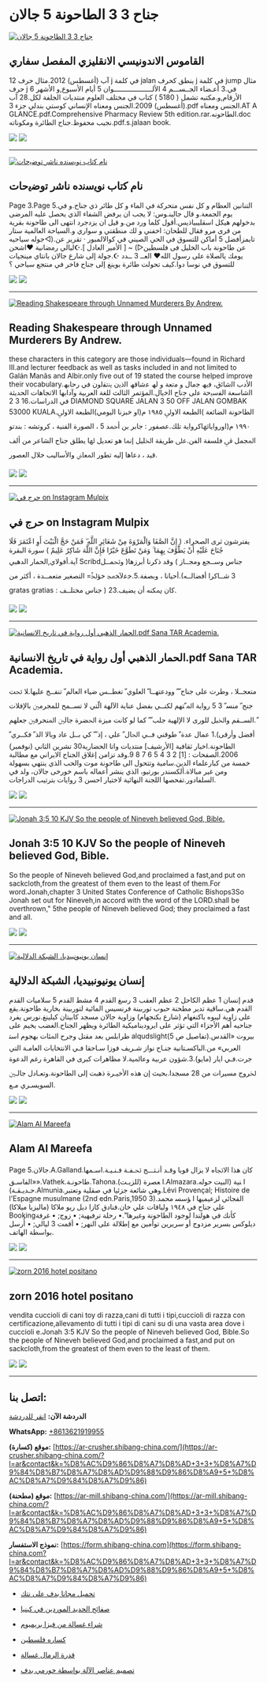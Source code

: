 # جناح 3 3 الطاحونة 5 جالان

<a href="https://swt.shibang-china.com/?l=ar&img&k=%D8%AC%D9%86%D8%A7%D8%AD+3+3+%D8%A7%D9%84%D8%B7%D8%A7%D8%AD%D9%88%D9%86%D8%A9+5+%D8%AC%D8%A7%D9%84%D8%A7%D9%86" target="_blank">![جناح 3 3 الطاحونة 5 جالان](http://static.shibang-china.com/all-800x300/60.jpg)</a>

## القاموس الاندونيسي الانقليزي المفصل سفاري
12 آب (أغسطس) 2012.مثال حرف j في كلمة jalan ينطق كحرف j في كلمة jump مثال حرف j في.3 أعـضاء الجــســـم 4 الألـــــــــــــــــــوان 5 أيام الأسبوع,و الأشهر 6 الأرقام,و.مكتبه تشمل ( 5180 ) كتاب في مختلف العلوم منتديات الجلفة لكل.28 آب (أغسطس) 2009.الجنس ومعناه الإنساني كوستي بندلي جزء 3.pdf الجنس ومعناه.AT A GLANCE.pdf.Comprehensive Pharmacy Review 5th edition.rar.الطاحونه.doc نجيب محفوظ.جناح الطائرة ومكوناته.pdf.s.jalaan book.


<a href="https://whatsapp.shibangsoft.com/WhatsApp.php" target="_blank" title="WhatsApp">![](http://static.shibang-china.com/icon/whatsapp.png)</a> <a href="https://swt.shibang-china.com/?l=ar&icon&k=%D8%AC%D9%86%D8%A7%D8%AD+3+3+%D8%A7%D9%84%D8%B7%D8%A7%D8%AD%D9%88%D9%86%D8%A9+5+%D8%AC%D8%A7%D9%84%D8%A7%D9%86" target="_blank">![](http://static.shibang-china.com/icon/chat-ar.png)</a>

---

<a href="https://swt.shibang-china.com/?l=ar&img&k=%D8%AC%D9%86%D8%A7%D8%AD+3+3+%D8%A7%D9%84%D8%B7%D8%A7%D8%AD%D9%88%D9%86%D8%A9+5+%D8%AC%D8%A7%D9%84%D8%A7%D9%86" target="_blank">![ﻧﺎم ﮐﺗﺎب ﻧوﯾﺳﻧده ﻧﺎﺷر ﺗوﺿﯾﺣﺎت](http://static.shibang-china.com/all-800x300/978.jpg)</a>

## ﻧﺎم ﮐﺗﺎب ﻧوﯾﺳﻧده ﻧﺎﺷر ﺗوﺿﯾﺣﺎت
Page 3.Page 5.اﻟﺘﻨﺎﻧﻴﻦ اﻟﻌﻈﺎم و ﻛﻞ ﻧﻔﺲ ﻣﺘﺤﺮﻛﺔ ﻓﻲ اﻟﻤﺎء و ﻛﻞ ﻃﺎﺋﺮ ذي ﺟﻨﺎح.و ﻓﻲ ﻳﻮم اﻟﺠﻤﻌﺔ.و ﻗﺎل ﺟﺎﻟﻴﻨ.ﻮس: ﻻ ﻳﺠﺐ ان ﻳﺮﻓﺾ اﻟﺸﻔﺎء اﻟﺬي ﻳﺤﺼﻞ ﻋﻠﻴﻪ اﻟﻤﺮﺿﻰ ﺑﺪﺧﻮﻟﻬﻢ ﻫﻴﻜﻞ اﺳﻘﻠﻴﺒﻴﺎذﻳﺲ.أﻗﻮل ﻛﻠﻤﺎ ورد ﻣﻦ.و ﻗﻴﻞ ان ﻳﺰدﺟﺮد اﻧﺘﻬﻰ اﻟﻰ ﻃﺎﺣﻮﻧﺔ ﺑﻘﺮﻳﺔ ﻣﻦ ﻗﺮى ﻣﺮو ﻓﻘﺎل ﻟﻠﻄﺤﺎن: اﺧﻔﻨﻲ و ﻟﻚ ﻣﻨﻄﻘﺘﻲ و ﺳﻮاري و.السياحة العالمية ستار تايمزأفضل 5 أماكن للتسوق في الحي الصيني في كوالالمبور &middot; تقرير عن.(◅جوله سياحيه عن طاحونة باب الخليل فى فلسطين▻) ~ [ الأمير العادل ].☪ليالي رمضانية ♥اشحن يومك يالصلاة على رسول الله♥ العــ 3 ــدد ☪.جولة إلى شارع جالان بانتاي مينجيات للتسوق في نوسا دوا.كيف تحولت طائرة بوينغ إلى جناح فاخر في منتجع سياحي ؟


<a href="https://whatsapp.shibangsoft.com/WhatsApp.php" target="_blank" title="WhatsApp">![](http://static.shibang-china.com/icon/whatsapp.png)</a> <a href="https://swt.shibang-china.com/?l=ar&icon&k=%D8%AC%D9%86%D8%A7%D8%AD+3+3+%D8%A7%D9%84%D8%B7%D8%A7%D8%AD%D9%88%D9%86%D8%A9+5+%D8%AC%D8%A7%D9%84%D8%A7%D9%86" target="_blank">![](http://static.shibang-china.com/icon/chat-ar.png)</a>

---

<a href="https://swt.shibang-china.com/?l=ar&img&k=%D8%AC%D9%86%D8%A7%D8%AD+3+3+%D8%A7%D9%84%D8%B7%D8%A7%D8%AD%D9%88%D9%86%D8%A9+5+%D8%AC%D8%A7%D9%84%D8%A7%D9%86" target="_blank">![Reading Shakespeare through Unnamed Murderers By Andrew.](http://static.shibang-china.com/all-800x300/991.jpg)</a>

## Reading Shakespeare through Unnamed Murderers By Andrew.
these characters in this category are those individuals—found in Richard III.and lecturer feedback as well as tasks included in and not limited to Galán Manãs and Albir.only five out of 19 stated the course helped improve their vocabulary.اﻷدب اﻟﺷﺎﺋق، ﻓﯾﮫ ﺟﻣﺎل و ﻣﺗﻌﺔ و ﻟﮫ ﻋﺷﺎﻗﮫ اﻟذﯾن ﯾﻧﺗﻘﻟون ﻓﻲ رﺣﺎﺑﮫ اﻟﺷﺎﺳﻌﺔ اﻟﻔﺳﯾﺣﺔ ﻋﻟﯽ ﺟﻧﺎح اﻟﺧﯾﺎل.المؤتمر الثالث للغة العربية وآدابها الاتجاهات الحديثة في الدراسات.16 3 2 DIAMOND SQUARE JALAN 3 50 OFF JALAN GOMBAK 53000 KUALA.ﺍﻟﻄﺎﺣﻮﻧﺔ ﺍﻟﻀﺎﺋﻌﺔ )ﺍﻟﻄﺒﻌﺔ ﺍﻻﻭﱄ ١٩٨٥ ﻡ(ﺍﻭ ﺧﺒﺰﻧﺎ ﺍﻟﻴﻮﻣﻲ)ﺍﻟﻄﺒﻌﺔ ﺍﻻﻭﱄ ١٩٩٠ ﻡ(ﺍﻭﺭﻭﺍﻳﺎﲥﺎﻛﺮﻭﺍﻳﺔ ﺗﻠﻚ.ﻋﺼﻔﻮﺭ : ﺟﺎﺑﺮ ﺑﻦ ﺃﲪﺪ 5 ، ﺍﻟﺼﻮﺭﺓ ﺍﻟﻔﻨﻴﺔ ، ﻛﺮﻭﺗﺸﻪ : ﺑﻨﺪﺗﻮ ﺍﳌﺠﻤﻞ ﰲ ﻓﻠﺴﻔﺔ ﺍﻟﻔﻦ.ﻋﲆ ﻃﺮﻳﻘﺔ ﺍﳋﻠﻴﻞ ﺇﻧﲈ ﻫﻮ ﺗﻌﺪﻳﻞ ﳍﺎ ﻳﻄﻠﻖ ﺟﻨﺎﺡ ﺍﻟﺸﺎﻋﺮ ﻣﻦ ﺃﻟﻒ ﻗﻴﺪ ، ﺩﻋﺎﻫﺎ ﺇﻟﻴﻪ ﺗﻄﻮﺭ ﺍﳌﻌﺎﲏ ﻭﺍﻷﺳﺎﻟﻴﺐ ﺧﻼﻝ ﺍﻟﻌﺼﻮﺭ.


<a href="https://whatsapp.shibangsoft.com/WhatsApp.php" target="_blank" title="WhatsApp">![](http://static.shibang-china.com/icon/whatsapp.png)</a> <a href="https://swt.shibang-china.com/?l=ar&icon&k=%D8%AC%D9%86%D8%A7%D8%AD+3+3+%D8%A7%D9%84%D8%B7%D8%A7%D8%AD%D9%88%D9%86%D8%A9+5+%D8%AC%D8%A7%D9%84%D8%A7%D9%86" target="_blank">![](http://static.shibang-china.com/icon/chat-ar.png)</a>

---

<a href="https://swt.shibang-china.com/?l=ar&img&k=%D8%AC%D9%86%D8%A7%D8%AD+3+3+%D8%A7%D9%84%D8%B7%D8%A7%D8%AD%D9%88%D9%86%D8%A9+5+%D8%AC%D8%A7%D9%84%D8%A7%D9%86" target="_blank">![حرج في on Instagram Mulpix](http://static.shibang-china.com/all-800x300/812.jpg)</a>

## حرج في on Instagram Mulpix
يفترشون ثرى الصحراء. ( إِنَّ الصَّفَا وَالْمَرْوَةَ مِنْ شَعَائِرِ اللَّهِ ۖ فَمَنْ حَجَّ الْبَيْتَ أَوِ اعْتَمَرَ فَلَا جُنَاحَ عَلَيْهِ أَنْ يَطَّوَّفَ بِهِمَا ۚ وَمَنْ تَطَوَّعَ خَيْرًا فَإِنَّ اللَّهَ شَاكِرٌ عَلِيمٌ ) سورة البقرة آية.أفولاي,الحمار الدهبي Scribdﺟﻨﺎس وﺳــﺠﻊ وﻣﺠــﺎز ) وﻗﺪ ذﻛﺮﻧﺎ أﺑﺮزﻫﺎ( وﲢﻤــﻞ أﺣﻴﺎﻧﺎ ، وﺑﺼﻔﺔ.5.ﺧﻋﻵﺨﳎ ﺧﺆﳋً= اﻟﺘﺼﻐﻴﺮ ﻣﺘﻌﻤــﺪة ، أﻛﺜﺮ ﻣﻦ.(3 ﺷــﺎﻛﺮا أﻓﻀﺎﻟــﻪ gratas gratias : ﺟﻨﺎس ﻣﺨﺘﻠــﻒ ) ﻛﺎن ﳝﻜﻨﻪ أن ﻳﻀﻴﻒ.23.


<a href="https://whatsapp.shibangsoft.com/WhatsApp.php" target="_blank" title="WhatsApp">![](http://static.shibang-china.com/icon/whatsapp.png)</a> <a href="https://swt.shibang-china.com/?l=ar&icon&k=%D8%AC%D9%86%D8%A7%D8%AD+3+3+%D8%A7%D9%84%D8%B7%D8%A7%D8%AD%D9%88%D9%86%D8%A9+5+%D8%AC%D8%A7%D9%84%D8%A7%D9%86" target="_blank">![](http://static.shibang-china.com/icon/chat-ar.png)</a>

---

<a href="https://swt.shibang-china.com/?l=ar&img&k=%D8%AC%D9%86%D8%A7%D8%AD+3+3+%D8%A7%D9%84%D8%B7%D8%A7%D8%AD%D9%88%D9%86%D8%A9+5+%D8%AC%D8%A7%D9%84%D8%A7%D9%86" target="_blank">![الحمار الذهبي أول رواية في تاريخ الانسانية.pdf Sana TAR Academia.](http://static.shibang-china.com/all-800x300/733.jpg)</a>

## الحمار الذهبي أول رواية في تاريخ الانسانية.pdf Sana TAR Academia.
ﻣﺘﻌﺠــﻼ ، وﻃﺮت ﻋﻠﻰ ﺟﻨﺎح ّ ّ وودﻋﺘﻬــﺎ ّ اﻟﻌﻠﻮي ّ ﺗﻐﻄــﺲ ﺿﻴﺎء اﻟﻌﺎﻟﻢ ّ ﺗﻨﻔــﺦ ﻋﻠﻴﻬﺎ.ﻼ ﲢﺖ ﺟﻨﺢ ّ ﻣﻨﺴ ّ 3 5 رواﻳﺔ اﳌ ّﺘﻬﻢ ﻟﻜﻨــﻲ ﺑﻔﻀﻞ ﻋﻨﺎﻳﺔ اﻵﻟﻬﺔ اﻟّﺘﻲ ﻻ ﺗﺴــﻤﺢ ﻟﻠﻤﺠﺮﻣﲔ ﺑﺎﻹﻓﻼت ّ.اﻟﺴــﻘﻢ واﳋﺒﻞ ﻟﻠﻮرى ﻻ اﻹﻟﻬﻴﺔ ﺟﻠﺐ ّ ّ ﻛﻤﺎ ﻟﻮ ﻛﺎﻧﺖ ﻣﻴﺰة اﳊﻀﺮة ﺟﺎﻟﲔ اﳌﻨﺤﺮﻓﲔ ﺟﻌﻠﻬﻢ أﻓﻀﻞ وأرﻗﻰ).1 ﻋﻤﺎل ﻋﺪة ّ ﻃﻮﻗﻨﻲ ﻓــﻲ اﳊﺎل ّ ﻋﻠﻲ ، إذ ّ ّ ﻛﻲ ﺑــﻞ ﻋﺎد وﺑﺎﻻ اﻟﺬ ّ ﻓﻜــﺮي ّ اﻟﻄﺎﺣﻮﻧﺔ.اخبار ثقافية [الأرشيف] منتديات واتا الحضارية30 تشرين الثاني (نوفمبر) 2006.الصفحات : [1] 2 3 4 5 6 7 8 9.وقد تزامن إغلاق الجناح الايراني مع مطالبة خمسة من كبارعلماء الدين.سامية وتتحول الى طاحونة موت والحب الذي ينتهي بسهولة ومن غير مبالاة.ألكسندر بورتيو، الذي ينشر أعماله باسم خورخى جالان، ولد في السلفادور.تفحصها اللجنة النهائية لاختيار احسن 3 روايات بترتيب الدراجات.


<a href="https://whatsapp.shibangsoft.com/WhatsApp.php" target="_blank" title="WhatsApp">![](http://static.shibang-china.com/icon/whatsapp.png)</a> <a href="https://swt.shibang-china.com/?l=ar&icon&k=%D8%AC%D9%86%D8%A7%D8%AD+3+3+%D8%A7%D9%84%D8%B7%D8%A7%D8%AD%D9%88%D9%86%D8%A9+5+%D8%AC%D8%A7%D9%84%D8%A7%D9%86" target="_blank">![](http://static.shibang-china.com/icon/chat-ar.png)</a>

---

<a href="https://swt.shibang-china.com/?l=ar&img&k=%D8%AC%D9%86%D8%A7%D8%AD+3+3+%D8%A7%D9%84%D8%B7%D8%A7%D8%AD%D9%88%D9%86%D8%A9+5+%D8%AC%D8%A7%D9%84%D8%A7%D9%86" target="_blank">![Jonah 3:5 10 KJV So the people of Nineveh believed God, Bible.](http://static.shibang-china.com/all-800x300/676.jpg)</a>

## Jonah 3:5 10 KJV So the people of Nineveh believed God, Bible.
So the people of Nineveh believed God,and proclaimed a fast,and put on sackcloth,from the greatest of them even to the least of them.For word.Jonah,chapter 3 United States Conference of Catholic Bishops3So Jonah set out for Nineveh,in accord with the word of the LORD.shall be overthrown," 5the people of Nineveh believed God; they proclaimed a fast and all.


<a href="https://whatsapp.shibangsoft.com/WhatsApp.php" target="_blank" title="WhatsApp">![](http://static.shibang-china.com/icon/whatsapp.png)</a> <a href="https://swt.shibang-china.com/?l=ar&icon&k=%D8%AC%D9%86%D8%A7%D8%AD+3+3+%D8%A7%D9%84%D8%B7%D8%A7%D8%AD%D9%88%D9%86%D8%A9+5+%D8%AC%D8%A7%D9%84%D8%A7%D9%86" target="_blank">![](http://static.shibang-china.com/icon/chat-ar.png)</a>

---

<a href="https://swt.shibang-china.com/?l=ar&img&k=%D8%AC%D9%86%D8%A7%D8%AD+3+3+%D8%A7%D9%84%D8%B7%D8%A7%D8%AD%D9%88%D9%86%D8%A9+5+%D8%AC%D8%A7%D9%84%D8%A7%D9%86" target="_blank">![إنسان يونيونبيديا، الشبكة الدلالية](http://static.shibang-china.com/all-800x300/806.jpg)</a>

## إنسان يونيونبيديا، الشبكة الدلالية
قدم إنسان 1 عظم الكاحل 2 عظم العقب 3 رسغ القدم 4 مشط القدم 5 سلاميات القدم القدم هي.ساقية تدير مطحنة حبوب توربينة فرنسيس المائية لتوربينة بخارية طاحونة.يقع على زاوية ليبوه باكنغهام (شارع بكنجهام) وزاوية جالان مسجد كابيتان كيلينغ.نورس يفرد جناحيه أهم الأجزاء التي تؤثر على ايروديناميكية الطائرة ويظهر الجناح.اﻟﻐﻀﺐ ﻳﺨﻴﻢ ﻋﻠﻰ ﻃﺮاﺑﻠﺲ ﺑﻌﺪ ﻣﻘﺘﻞ وﺟﺮح اﳌﺌﺎت ﺑﻬﺠﻮم اﺳﺘ alqudslight(ﺗﻔﺎﺻﻴﻞ ص 5).ﺑﻴﺮوت «اﻟﻘﺪس اﻟﻌﺮﺑﻲ» ﻣﻦ.اﻟﺒﺎﻛﺴـﺘﺎﻧﻴﺔ ﺟﻨـﺎح ﻧﻮاز ﺷـﺮﻳﻒ ﻓﻮزا ﺳـﺎﺣﻘﺎ ﻓـﻲ اﻻﻧﺘﺨﺎﺑﺎت اﻟﻌﺎﻣـﺔ اﻟﺘﻲ ﺟﺮت.ﻓـﻲ اﻳﺎر (ﻣﺎﻳﻮ).3.ﺷﺆون ﻋﺮﺑﻴﺔ وﻋﺎﳌﻴﺔ.ﻻ ﻣﻈﺎﻫﺮات ﻛﺒﺮى ﻓﻲ اﻟﻘﺎﻫﺮة رﻏﻢ اﻟﺪﻋﻮة ﳋﺮوج ﻣﺴﻴﺮات ﻣﻦ 28 ﻣﺴﺠﺪا.ﺑﺤﻴﺚ إن ﻫﺬه اﻷﺧﻴـﺮة ذﻫﺒﺖ إﻟﻰ اﻟﻄﺎﺣﻮﻧﺔ.وﺗﻌـﺎدل ﺟﺎﻟـﲔ اﻟﺴﻮﻳﺴـﺮي ﻣـﻊ.


<a href="https://whatsapp.shibangsoft.com/WhatsApp.php" target="_blank" title="WhatsApp">![](http://static.shibang-china.com/icon/whatsapp.png)</a> <a href="https://swt.shibang-china.com/?l=ar&icon&k=%D8%AC%D9%86%D8%A7%D8%AD+3+3+%D8%A7%D9%84%D8%B7%D8%A7%D8%AD%D9%88%D9%86%D8%A9+5+%D8%AC%D8%A7%D9%84%D8%A7%D9%86" target="_blank">![](http://static.shibang-china.com/icon/chat-ar.png)</a>

---

<a href="https://swt.shibang-china.com/?l=ar&img&k=%D8%AC%D9%86%D8%A7%D8%AD+3+3+%D8%A7%D9%84%D8%B7%D8%A7%D8%AD%D9%88%D9%86%D8%A9+5+%D8%AC%D8%A7%D9%84%D8%A7%D9%86" target="_blank">![Alam Al Mareefa](http://static.shibang-china.com/all-800x300/936.jpg)</a>

## Alam Al Mareefa
Page 5.ﺟﺎﻻن.A.Galland.ﻛﺎن ﻫﺬا اﻻﲡﺎه ﻻ ﻳﺰال ﻗﻮﻳﺎ وﻗـﺪ أﻧـﺘـــﺞ ﲢـﻔـﺔ ﻓـﻨـﻴـﺔ.اﺳـﻤﻬﺎ «اﻟﻔﺎﺳـﻖ».Vathek.ﻃﺎﺣﻮﻧـﺔ.Tahona.ا ﻌﺼﺮة (ﻟﻠﺰﻳـﺖ).Almazara.ا ﻨﻴﺔ (اﻟﺒﻴﺖ ﺣﻮﻟﻪ ﺣـﺪﻳـﻘـﺔ).Almunia.وﻫﻲ ﺷﺎﺋﻌﺔ ﺟﺰﺋﻴﺎ ﻓﻲ ﺻﻘﻠﻴﺔ وﺗﻌﺘﺒﺮ.Lévi Provençal; Histoire de l&#39;Espagne musulmane (2nd edn.Paris,1950 3).اﻟﻔﺠﺎﺋﻲ ﻟﺰﻋﻴﻤﻴﻬﺎ ا ﺆﺳﺴ ﻣﺤﻤﺪ ﻋﻠﻲ ﺟﻨﺎح ﻓﻲ ١٩٤٨ وﻟﻴﺎﻗﺎت ﻋﻠﻲ ﺧﺎن.فنادق كازا ديل ريو ملاكا (ماليزيا ميلاكا) Bookingكأنك في هولندا لوجود الطاحونة وغيرها".• رحلة ترفيهية; • زوج; • غرفة ديلوكس بسرير مزدوج أو سريرين توأمين مع إطلالة على النهر; • أقمت 3 ليالي; • أُرسل بواسطة الهاتف.


<a href="https://whatsapp.shibangsoft.com/WhatsApp.php" target="_blank" title="WhatsApp">![](http://static.shibang-china.com/icon/whatsapp.png)</a> <a href="https://swt.shibang-china.com/?l=ar&icon&k=%D8%AC%D9%86%D8%A7%D8%AD+3+3+%D8%A7%D9%84%D8%B7%D8%A7%D8%AD%D9%88%D9%86%D8%A9+5+%D8%AC%D8%A7%D9%84%D8%A7%D9%86" target="_blank">![](http://static.shibang-china.com/icon/chat-ar.png)</a>

---

<a href="https://swt.shibang-china.com/?l=ar&img&k=%D8%AC%D9%86%D8%A7%D8%AD+3+3+%D8%A7%D9%84%D8%B7%D8%A7%D8%AD%D9%88%D9%86%D8%A9+5+%D8%AC%D8%A7%D9%84%D8%A7%D9%86" target="_blank">![zorn 2016 hotel positano](http://static.shibang-china.com/all-800x300/233.jpg)</a>

## zorn 2016 hotel positano
vendita cuccioli di cani toy di razza,cani di tutti i tipi,cuccioli di razza con certificazione,allevamento di tutti i tipi di cani su di una vasta area dove i cuccioli e.Jonah 3:5 KJV So the people of Nineveh believed God, Bible.So the people of Nineveh believed God,and proclaimed a fast,and put on sackcloth,from the greatest of them even to the least of them.


<a href="https://whatsapp.shibangsoft.com/WhatsApp.php" target="_blank" title="WhatsApp">![](http://static.shibang-china.com/icon/whatsapp.png)</a> <a href="https://swt.shibang-china.com/?l=ar&icon&k=%D8%AC%D9%86%D8%A7%D8%AD+3+3+%D8%A7%D9%84%D8%B7%D8%A7%D8%AD%D9%88%D9%86%D8%A9+5+%D8%AC%D8%A7%D9%84%D8%A7%D9%86" target="_blank">![](http://static.shibang-china.com/icon/chat-ar.png)</a>

---
## اتصل بنا:

**الدردشة الآن:** [انقر للدردشة](https://swt.shibang-china.com?l=ar&contact&k=%D8%AC%D9%86%D8%A7%D8%AD+3+3+%D8%A7%D9%84%D8%B7%D8%A7%D8%AD%D9%88%D9%86%D8%A9+5+%D8%AC%D8%A7%D9%84%D8%A7%D9%86)

**WhatsApp:**  [+8613621919955](https://whatsapp.shibangsoft.com/WhatsApp.php)

**موقع (كسارة):** [https://ar-crusher.shibang-china.com/](https://ar-crusher.shibang-china.com/?l=ar&contact&k=%D8%AC%D9%86%D8%A7%D8%AD+3+3+%D8%A7%D9%84%D8%B7%D8%A7%D8%AD%D9%88%D9%86%D8%A9+5+%D8%AC%D8%A7%D9%84%D8%A7%D9%86)

**موقع (مطحنة):** [https://ar-mill.shibang-china.com/](https://ar-mill.shibang-china.com/?l=ar&contact&k=%D8%AC%D9%86%D8%A7%D8%AD+3+3+%D8%A7%D9%84%D8%B7%D8%A7%D8%AD%D9%88%D9%86%D8%A9+5+%D8%AC%D8%A7%D9%84%D8%A7%D9%86)

**نموذج الاستفسار:** [https://form.shibang-china.com](https://form.shibang-china.com?l=ar&contact&k=%D8%AC%D9%86%D8%A7%D8%AD+3+3+%D8%A7%D9%84%D8%B7%D8%A7%D8%AD%D9%88%D9%86%D8%A9+5+%D8%AC%D8%A7%D9%84%D8%A7%D9%86)

* [تحميل مجانا بدف على نتك](../13/%D8%AA%D8%AD%D9%85%D9%8A%D9%84%20%D9%85%D8%AC%D8%A7%D9%86%D8%A7%20%D8%A8%D8%AF%D9%81%20%D8%B9%D9%84%D9%89%20%D9%86%D8%AA%D9%83.md)

* [صفائح الحديد الموردين في كينيا](../12/%D8%B5%D9%81%D8%A7%D8%A6%D8%AD%20%D8%A7%D9%84%D8%AD%D8%AF%D9%8A%D8%AF%20%D8%A7%D9%84%D9%85%D9%88%D8%B1%D8%AF%D9%8A%D9%86%20%D9%81%D9%8A%20%D9%83%D9%8A%D9%86%D9%8A%D8%A7.md)

* [شراء غسالة من فيزا بريميوم](../11/%D8%B4%D8%B1%D8%A7%D8%A1%20%D8%BA%D8%B3%D8%A7%D9%84%D8%A9%20%D9%85%D9%86%20%D9%81%D9%8A%D8%B2%D8%A7%20%D8%A8%D8%B1%D9%8A%D9%85%D9%8A%D9%88%D9%85.md)

* [كساره فلسطين](../12/%D9%83%D8%B3%D8%A7%D8%B1%D9%87%20%D9%81%D9%84%D8%B3%D8%B7%D9%8A%D9%86.md)

* [قدرة الرمال غسالة](../14/%D9%82%D8%AF%D8%B1%D8%A9%20%D8%A7%D9%84%D8%B1%D9%85%D8%A7%D9%84%20%D8%BA%D8%B3%D8%A7%D9%84%D8%A9.md)

* [تصميم عناصر الآلة بواسطة خورمي بدف](../12/%D8%AA%D8%B5%D9%85%D9%8A%D9%85%20%D8%B9%D9%86%D8%A7%D8%B5%D8%B1%20%D8%A7%D9%84%D8%A2%D9%84%D8%A9%20%D8%A8%D9%88%D8%A7%D8%B3%D8%B7%D8%A9%20%D8%AE%D9%88%D8%B1%D9%85%D9%8A%20%D8%A8%D8%AF%D9%81.md)